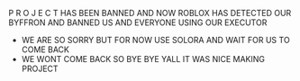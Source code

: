 P R O J E C T HAS BEEN BANNED AND NOW ROBLOX HAS DETECTED OUR BYFFRON AND BANNED US AND EVERYONE USING OUR EXECUTOR
- WE ARE SO SORRY BUT FOR NOW USE SOLORA AND WAIT FOR US TO COME BACK
- WE WONT COME BACK SO BYE BYE YALL IT WAS NICE MAKING PROJECT
